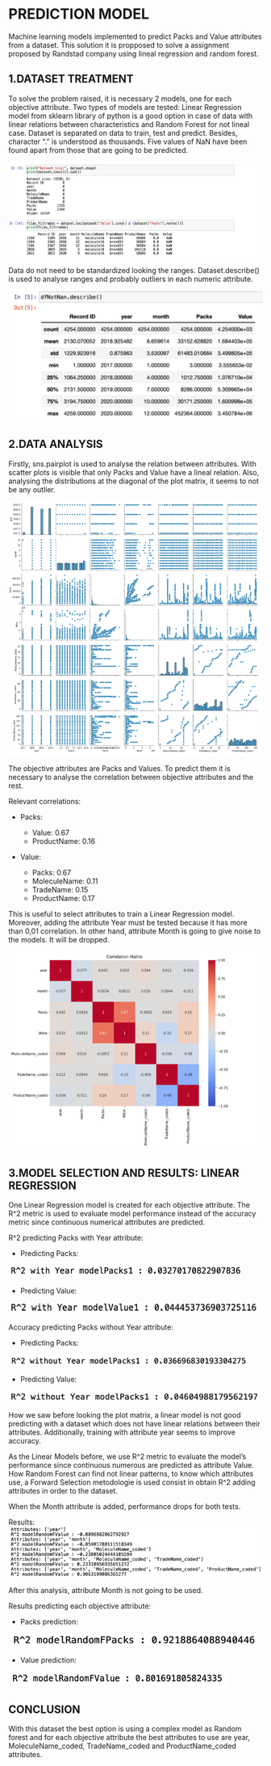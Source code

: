 # PREDICTION MODEL
Machine learning models implemented to predict Packs and Value attributes from a dataset. This solution it is propposed to solve a assignment proposed by Randstad company using lineal regression and random forest.

## 1.DATASET TREATMENT

To solve the problem raised, it is necessary 2 models, one for each objective attribute.
Two types of models are tested: Linear Regression model from sklearn library of python is a good option in case of data with linear relations between characteristics and Random Forest for not lineal case.
Dataset is separated on data to train, test and predict. Besides, character “.” is understood as thousands.
Five values of NaN have been found apart from those that are going to be predicted.

<img src="readmeImages/nan.png?raw=true"/>

Data do not need to be standardized looking the ranges. Dataset.describe() is used to analyse ranges and probably outliers in each numeric attribute.

<img src="readmeImages/describe.png?raw=true"/>

## 2.DATA ANALYSIS
Firstly, sns.pairplot is used to analyse the relation between attributes. With scatter plots is visible that only Packs and Value have a lineal relation. Also, analysing the distributions at the diagonal of the plot matrix,  it seems to not be any outlier.

<img src="readmeImages/pairPlot.png?raw=true"/>

The objective attributes are Packs and Values. To predict them it is necessary to analyse the correlation between objective attributes and the rest. 

Relevant correlations:

- Packs:
  - Value: 0.67
  - ProductName: 0.16
    
- Value:
  - Packs: 0.67
  - MoleculeName: 0.11
  - TradeName: 0.15
  - ProductName: 0.17
    
This is useful to select attributes to train a Linear Regression model. Moreover, adding the attribute Year must be tested because it has more than 0,01 correlation. In other hand, attribute Month is going to give noise to the models. It will be dropped.

<img src="readmeImages/correlations.png?raw=true"/>

## 3.MODEL SELECTION AND RESULTS: LINEAR REGRESSION

One Linear Regression model is created for each objective attribute.  The R^2 metric is used to evaluate model performance instead of the accuracy metric since continuous numerical attributes are predicted.

R^2 predicting Packs with Year attribute:

- Predicting Packs:
<img src="readmeImages/result1.png?raw=true"/>

- Predicting Value:
<img src="readmeImages/result2.png?raw=true"/>

Accuracy predicting Packs without Year attribute:

- Predicting Packs:
<img src="readmeImages/result3.png?raw=true"/>

- Predicting Value:
<img src="readmeImages/result4.png?raw=true"/>


How we saw before looking the plot matrix, a linear model is not good predicting with a dataset which does not have linear relations between their attributes. Additionally, training with attribute year seems to improve accuracy.

As the Linear Models before, we use R^2 metric to evaluate the model’s performance since continuous numerous are predicted as attribute Value. How Random Forest can find not linear patterns, to know which attributes use, a Forward Selection metodologie is used consist in obtain R^2 adding attributes in order to the dataset.

When the Month attribute is added, performance drops for both tests.

Results:
<img src="readmeImages/resultsAccuracy.png?raw=true"/>

After this analysis, attribute Month is not going to be used.

Results predicting each objective attribute:

- Packs prediction:
<img src="readmeImages/accuracy1.png?raw=true"/>

- Value prediction:
<img src="readmeImages/accuracy2.png?raw=true"/>

## CONCLUSION
With this dataset the best option is using a complex model as Random forest and for each objective attribute the best attributes to use are year, MoleculeName_coded, TradeName_coded and ProductName_coded attributes.





